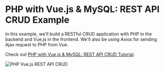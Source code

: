 # PHP with Vue.js & MySQL: REST API CRUD Example

In this example, we'll build a RESTful CRUD application with PHP in the backend and Vue.js in the frontend. 
We'll also be using Axios for sending Ajax request to PHP from Vue.

Check out [PHP with Vue.js & MySQL: REST API CRUD Tutorial](https://www.techiediaries.com/vuejs-php-mysql-crud-rest-api-tutorial).

![PHP Vue.js REST API CRUD](https://www.diigo.com/file/image/bbccosoazesrbspqabzdqqbaqpb/PHP%7C+MySQL+%7C+Vue.js+%7C+Axios+Example.jpg)

